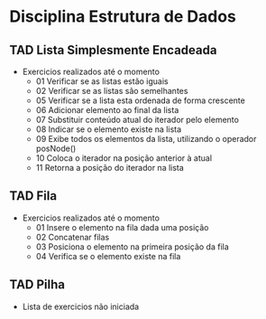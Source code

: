 # Disciplina Estrutura de Dados

## TAD Lista Simplesmente Encadeada
- Exercicios realizados até o momento
    - 01 Verificar se as listas estão iguais
    - 02 Verificar se as listas são semelhantes
    - 05 Verificar se a lista esta ordenada de forma crescente
    - 06 Adicionar elemento ao final da lista
    - 07 Substituir conteúdo atual do iterador pelo elemento
    - 08 Indicar se o elemento existe na lista
    - 09 Exibe todos os elementos da lista, utilizando o operador posNode()
    - 10 Coloca o iterador na posição anterior à atual
    - 11 Retorna a posição do iterador na lista

## TAD Fila
- Exercicios realizados até o momento
    - 01 Insere o elemento na fila dada uma posição
    - 02 Concatenar filas
    - 03 Posiciona o elemento na primeira posição da fila
    - 04 Verifica se o elemento existe na fila

## TAD Pilha
- Lista de exercicios não iniciada